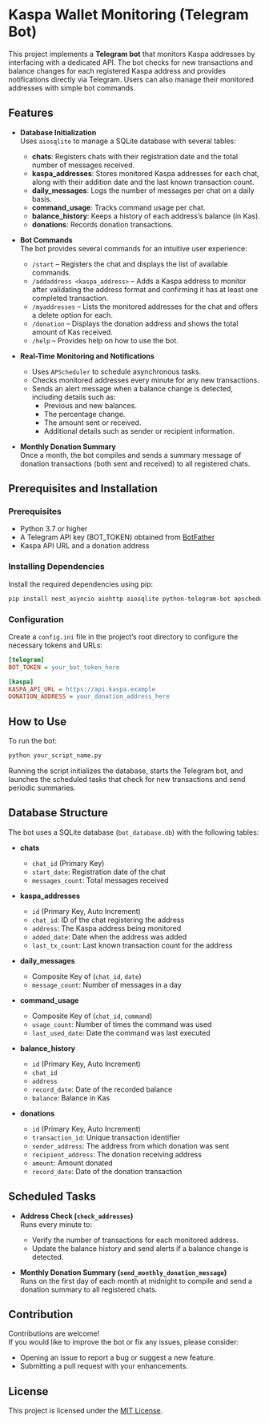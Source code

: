 #  Kaspa Wallet Monitoring (Telegram Bot)
This project implements a **Telegram bot** that monitors Kaspa addresses by interfacing with a dedicated API. The bot checks for new transactions and balance changes for each registered Kaspa address and provides notifications directly via Telegram. Users can also manage their monitored addresses with simple bot commands.

## Features

- **Database Initialization**  
  Uses `aiosqlite` to manage a SQLite database with several tables:
  - **chats**: Registers chats with their registration date and the total number of messages received.
  - **kaspa_addresses**: Stores monitored Kaspa addresses for each chat, along with their addition date and the last known transaction count.
  - **daily_messages**: Logs the number of messages per chat on a daily basis.
  - **command_usage**: Tracks command usage per chat.
  - **balance_history**: Keeps a history of each address’s balance (in Kas).
  - **donations**: Records donation transactions.

- **Bot Commands**  
  The bot provides several commands for an intuitive user experience:
  - `/start` – Registers the chat and displays the list of available commands.
  - `/addaddress <kaspa_address>` – Adds a Kaspa address to monitor after validating the address format and confirming it has at least one completed transaction.
  - `/myaddresses` – Lists the monitored addresses for the chat and offers a delete option for each.
  - `/donation` – Displays the donation address and shows the total amount of Kas received.
  - `/help` – Provides help on how to use the bot.

- **Real-Time Monitoring and Notifications**  
  - Uses `APScheduler` to schedule asynchronous tasks.
  - Checks monitored addresses every minute for any new transactions.
  - Sends an alert message when a balance change is detected, including details such as:
    - Previous and new balances.
    - The percentage change.
    - The amount sent or received.
    - Additional details such as sender or recipient information.

- **Monthly Donation Summary**  
  Once a month, the bot compiles and sends a summary message of donation transactions (both sent and received) to all registered chats.

## Prerequisites and Installation

### Prerequisites

- Python 3.7 or higher
- A Telegram API key (BOT_TOKEN) obtained from [BotFather](https://core.telegram.org/bots#botfather)
- Kaspa API URL and a donation address

### Installing Dependencies

Install the required dependencies using pip:

```bash
pip install nest_asyncio aiohttp aiosqlite python-telegram-bot apscheduler
```

### Configuration

Create a `config.ini` file in the project’s root directory to configure the necessary tokens and URLs:

```ini
[telegram]
BOT_TOKEN = your_bot_token_here

[kaspa]
KASPA_API_URL = https://api.kaspa.example
DONATION_ADDRESS = your_donation_address_here
```

## How to Use

To run the bot:

```bash
python your_script_name.py
```

Running the script initializes the database, starts the Telegram bot, and launches the scheduled tasks that check for new transactions and send periodic summaries.

## Database Structure

The bot uses a SQLite database (`bot_database.db`) with the following tables:

- **chats**  
  - `chat_id` (Primary Key)
  - `start_date`: Registration date of the chat
  - `messages_count`: Total messages received

- **kaspa_addresses**  
  - `id` (Primary Key, Auto Increment)
  - `chat_id`: ID of the chat registering the address
  - `address`: The Kaspa address being monitored
  - `added_date`: Date when the address was added
  - `last_tx_count`: Last known transaction count for the address

- **daily_messages**  
  - Composite Key of (`chat_id`, `date`)
  - `message_count`: Number of messages in a day

- **command_usage**  
  - Composite Key of (`chat_id`, `command`)
  - `usage_count`: Number of times the command was used
  - `last_used_date`: Date the command was last executed

- **balance_history**  
  - `id` (Primary Key, Auto Increment)
  - `chat_id`
  - `address`
  - `record_date`: Date of the recorded balance
  - `balance`: Balance in Kas

- **donations**  
  - `id` (Primary Key, Auto Increment)
  - `transaction_id`: Unique transaction identifier
  - `sender_address`: The address from which donation was sent
  - `recipient_address`: The donation receiving address
  - `amount`: Amount donated
  - `record_date`: Date of the donation transaction

## Scheduled Tasks

- **Address Check (`check_addresses`)**  
  Runs every minute to:
  - Verify the number of transactions for each monitored address.
  - Update the balance history and send alerts if a balance change is detected.

- **Monthly Donation Summary (`send_monthly_donation_message`)**  
  Runs on the first day of each month at midnight to compile and send a donation summary to all registered chats.

## Contribution

Contributions are welcome!  
If you would like to improve the bot or fix any issues, please consider:
- Opening an issue to report a bug or suggest a new feature.
- Submitting a pull request with your enhancements.

## License

This project is licensed under the [MIT License](LICENSE).
